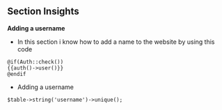 ## Section Insights

**Adding a username**

- In this section i know how to add a name to the website by using this code

```
@if(Auth::check())
{{auth()->user()}}
@endif
```
- Adding a username

`$table->string('username')->unique();`


